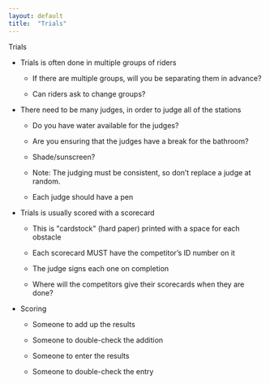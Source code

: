 ```yaml
---
layout: default
title:  "Trials"
---
```


Trials

* Trials is often done in multiple groups of riders

    * If there are multiple groups, will you be separating them in advance?

    * Can riders ask to change groups?

* There need to be many judges, in order to judge all of the stations

    * Do you have water available for the judges?

    * Are you ensuring that the judges have a break for the bathroom?

    * Shade/sunscreen?

    * Note: The judging must be consistent, so don’t replace a judge at random.

    * Each judge should have a pen

* Trials is usually scored with a scorecard

    * This is "cardstock" (hard paper) printed with a space for each obstacle

    * Each scorecard MUST have the competitor’s ID number on it

    * The judge signs each one on completion

    * Where will the competitors give their scorecards when they are done?

* Scoring

    * Someone to add up the results

    * Someone to double-check the addition

    * Someone to enter the results

    * Someone to double-check the entry

